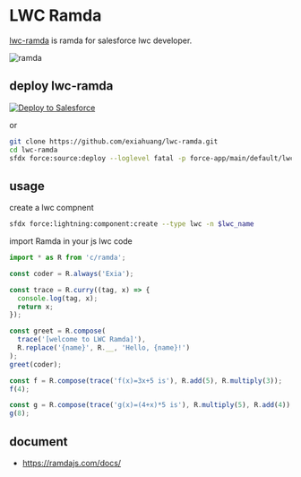 # LWC Ramda

[lwc-ramda](https://github.com/exiahuang/lwc-ramda) is ramda for salesforce lwc developer.

![ramda](https://ramdajs.com/ramdaFilled_200x235.png)

## deploy lwc-ramda

<a href="https://githubsfdeploy.herokuapp.com?owner=exiahuang&repo=lwc-ramda">
  <img alt="Deploy to Salesforce"
       src="https://raw.githubusercontent.com/afawcett/githubsfdeploy/master/deploy.png">
</a>

or 

```sh
git clone https://github.com/exiahuang/lwc-ramda.git
cd lwc-ramda
sfdx force:source:deploy --loglevel fatal -p force-app/main/default/lwc/ramda/ramda.js-meta.xml --targetusername=$username_or_alias_for_your_sfdc_org
```

## usage

create a lwc compnent
```sh
sfdx force:lightning:component:create --type lwc -n $lwc_name
```

import Ramda in your js lwc code

```js
import * as R from 'c/ramda';

const coder = R.always('Exia');

const trace = R.curry((tag, x) => {
  console.log(tag, x);
  return x;
});

const greet = R.compose(
  trace('[welcome to LWC Ramda]'),
  R.replace('{name}', R.__, 'Hello, {name}!')
);
greet(coder);

const f = R.compose(trace('f(x)=3x+5 is'), R.add(5), R.multiply(3));
f(4);

const g = R.compose(trace('g(x)=(4+x)*5 is'), R.multiply(5), R.add(4));
g(8);
```


## document

- https://ramdajs.com/docs/

